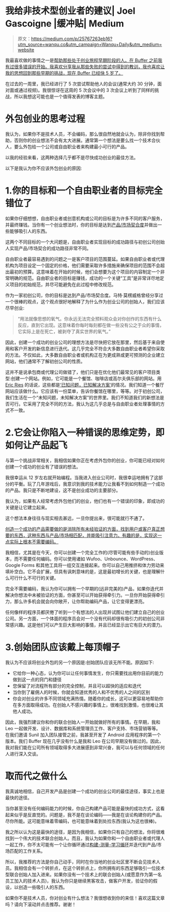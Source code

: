 # 我给非技术型创业者的建议| Joel Gascoigne |缓冲贴| Medium

> 原文：<https://medium.com/p/25767263eb16?utm_source=wanqu.co&utm_campaign=Wanqu+Daily&utm_medium=website>

我最喜欢做的事情之一是[帮助那些处于创业旅程早期阶段的人。在 Buffer 之前我有过很多错误的开始。我喜欢分享我从那些失败的尝试中得到的教训，我也喜欢让我的思想回到那些早期的挑战，现在 Buffer 已经快 5 岁了。](http://joel.is/why-im-helping-startup-founders/)

在过去的一周里，我已经进行了 5 次尝试帮助他人的会议(通常大约 30 分钟，面对面或通过视频)。我很惊讶在这周的 5 次会议中的 3 次会议上听到了同样的挑战，所以我想这可能也是一个值得发表的博客主题。

# 外包创业的思考过程

我认为，如果你不是技术人员，不会编码，那么很自然地就会认为，除非你找到帮助，否则你的创业想法不会有太大进展。通常第一个想法是要么找一个技术合伙人，要么外包给一个公司或自由职业者来构建最小可行的产品。

以我的经验来看，这两种选择几乎都不是尽快成功创业的最佳方法。

以下是我认为你不应该外包创业的原因:

# 1.你的目标和一个自由职业者的目标完全错位了

如果你仔细想想，自由职业者或创意机构或公司的目标是为许多不同的客户服务，并最终赚钱。当你有一个创业想法时，你的目标是达到[产品/市场契合度](http://pmarchive.com/guide_to_startups_part4.html)并做出一些能够吸引人的东西。

这两个不同目标的一个大问题是，自由职业者实现目标的成功路径与初创公司创始人实现产品/市场契合的成功路径非常不同。

自由职业者最容易遇到的问题之一是客户项目的范围蔓延。如果自由职业者或代理机构为项目设定一个固定的价格，他们需要采取许多措施来确保项目的范围不会超出最初的预算。这意味着在开始的时候，他们会想要为这个项目的内容制定一个非常明确的规范。自由职业者的目标是赚钱，成功的一个关键“工具”是非常详尽地定义项目的初始规范，并尽可能避免在此过程中修改规范。

作为一家初创公司，你的目标是达到产品/市场契合度。马特·莫楞威格曾经分享过一个很棒的观点，这个观点很好地解释了为什么作为创业公司的创始人，我们应该尽早创业:

> “用法就像思想的氧气。你永远无法完全预料观众会对你创作的东西有什么反应，直到它出现。这意味着你每时每刻都在做一些没有公之于众的事情，它实际上是在死亡，被剥夺了真实世界的氧气。”

因此，创建一个成功的创业公司的理想方法是尽快把它放在那里，然后基于来自使用和客户开发的新信息进行迭代。这几乎完全不符合大多数自由职业者希望你采取的方法。不仅如此，大多数自由职业者或机构正在为更成熟或更可预测的企业建立网站，他们通常不了解初创公司的性质。

这并不是说承包商或代理公司做错了，他们只是在优化他们最常见的客户项目类型:创建一个网站。例如，它可能是一个餐馆、咖啡店或高尔夫俱乐部的网站。用 [Eric Ries](https://twitter.com/ericries) 的话说，这些都是[‘已知问题，已知解决方案’](http://www.slideshare.net/startuplessonslearned/eric-ries-lean-startup-schematic-view-of-agile-development-and-customer-development)的情况。我们知道一个餐厅网站应该做什么。它应该有一份菜单，告诉你餐馆在哪里，等等。对于初创公司，我们生活在一个“未知问题，未知解决方案”的世界里。我们不知道我们的新想法是否可行。它采用了完全不同的方法，我认为这几乎总是与自由职业者处理事情的方式不一致。

# 2.它会让你陷入一种错误的思维定势，即如何让产品起飞

与第一个挑战非常相关，我相信如果你正在考虑外包你的创业，你可能已经对如何创建一个成功的创业有了错误的想法。

我很幸运从 12 岁左右就开始编程。当我进入创业公司时，我很幸运地拥有了这部分的平衡。玩了几年游戏后，我意识到我的技术能力让我看不到如何制造一个成功的产品。我只是不断地建设，这不是创业成功的主要部分。

我认为，如果有人经常考虑外包他们的创业，他们也有一个错误的印象，即成功的关键是让它建立起来。

这个想法本身往往与现实相去甚远，一旦你提出来，很可能就行不通了。

[创造一个成功的产品需要做的是消除所有未经验证的方面，找到用户或客户真正想要的东西，这种东西与产品/市场相匹配，并能吸引注意力。有趣的是，实现这一点实际上根本不需要编码。](http://joel.is/how-to-start-your-startup-in-4-steps/)

我相信，尤其是在今天，你可以创建一个完全工作的(尽管可能有些手动的)创业版本，而不需要任何编码。你可以使用诸如 Wufoo、Unbounce、WordPress、Google Forms 和其他工具将一组交互连接起来。你可以自己用推挤和体力劳动来填补空白。它不会扩展，但具有讽刺意味的是，这是最初增长的关键，也是理解什么可行什么不可行的关键。

完全不需要编码，我认为你可以拥有一个早期的(远非完美的)产品，如果你迭代并解决你想法中未被验证的方面，你甚至可以开始获得牵引力。一旦你开始获得牵引力，那么许多机会就会向你敞开，让你帮助编码产品，让它变得更漂亮。

任何像样的程序员都厌倦了听到一个有想法的人出现并试图让他们建立自己的创业公司。另一方面，一个体面的程序员会对一个没有代码却很有吸引力的初创公司非常感兴趣。这是他们可以产生巨大影响的事情，并且已经显示出它有巨大的潜力。

# 3.创始团队应该戴上每顶帽子

我认为不应该将创业外包的另一个原因是:创始团队应该无所不能。原因如下:

*   它给你一种心态，认为你可以让任何事情发生，你只需要找出用你目前的能力做到这一点的窍门和捷径
*   您保留了对流程所有部分的完全控制，并且可以超快的适应和迭代
*   当你到了雇佣人的时候，你就会知道优秀的人和不优秀的人之间的区别
*   你会对创业的许多不同领域充满热情。随着你的成长，这可以更容易地帮助你在多方面取得成功。在创始人不感兴趣的事情上，很难找到激情，也很难让其他人成功。

因此，我强烈建议你和你的联合创始人一开始就做好所有的事情。在早期，我和 Leo 一起做开发、设计、数据库和系统管理员工作、客户支持、市场营销等等。在我们邀请 Sunil 加入团队接管之前，我甚至开发了 Android 应用程序的第一个版本。我们 Buffer 现在几乎没有什么是我和 Leo 在公司早期没有做过的。因此，我对我们能在公司所有领域取得多大进展感到非常兴奋，我可以与任何领域的任何人进行深入交谈。

# 取而代之做什么

我真诚地相信，自己开发产品是创建一个成功的创业公司的最佳途径，事实上也是最快的途径。

当你甚至没有任何编码能力的时候，你自己构建产品可能是最快的成功方式，这看起来似乎是反直觉的。问题是，我不是在谈论编码——我是在谈论构建你的产品。尽你所能。这可能意味着零编码，也可能意味着到处捡东西(我认为这也很棒)。

我之所以认为这是最快的途径，是因为我相信，如果你只有自己的想法，你将很难找到一个伟大的技术联合创始人。而且，我认为如果你和一个自由职业者或代理人一起工作，你不太可能有一个让你循环通过[构建-测量-学习循环](http://theleanstartup.com/principles)并迭代到产品/市场匹配的工作关系。

所以，我推荐的方法是你自己动手，同时在你当地的创业社区里不断会见技术人员。我相信会有一个转折点，在这个转折点上，你所拥有的东西足够吸引一位技术型联合创始人加入进来。如果你没有一个技术上的联合创始人(或愿意作为第一名员工加入的技术人员)，我认为你只是继续黑客攻击，做客户开发，验证你的假设，以创造一些吸引人的东西。

如果你不是技术人员，你对创业有什么想法？我很想收到你的来信！喜欢这篇文章吗？请向下滚动并点击推荐。谢谢！